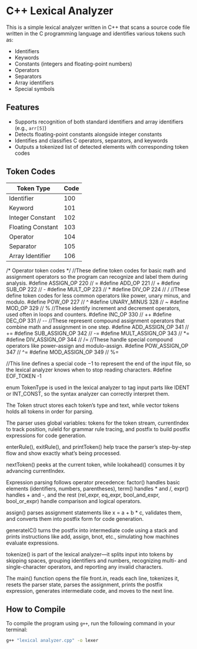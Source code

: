 # C++ Lexical Analyzer

This is a simple lexical analyzer written in C++ that scans a source code file written in the C programming language and identifies various tokens such as:

- Identifiers
- Keywords
- Constants (integers and floating-point numbers)
- Operators
- Separators
- Array identifiers
- Special symbols

## Features

- Supports recognition of both standard identifiers and array identifiers (e.g., `arr[5]`)
- Detects floating-point constants alongside integer constants
- Identifies and classifies C operators, separators, and keywords
- Outputs a tokenized list of detected elements with corresponding token codes

## Token Codes

| Token Type           | Code |
|----------------------|------|
| Identifier           | 100  |
| Keyword              | 101  |
| Integer Constant     | 102  |
| Floating Constant    | 103  |
| Operator             | 104  |
| Separator            | 105  |
| Array Identifier     | 106  |
/* 
Operator token codes 
*/
//These define token codes for basic math and assignment operators so the program can recognize and label them during analysis.
#define ASSIGN_OP         220  // =
#define ADD_OP            221  // +
#define SUB_OP            222  // -
#define MULT_OP           223  // *
#define DIV_OP            224  // /
//These define token codes for less common operators like power, unary minus, and modulo.
#define POW_OP            227  // ^
#define UNARY_MINUS       328  // ~
#define MOD_OP            329  // %
//These identify increment and decrement operators, used often in loops and counters.
#define INC_OP            330  // ++
#define DEC_OP            331  // --
//These represent compound assignment operators that combine math and assignment in one step.
#define ADD_ASSIGN_OP     341  // +=
#define SUB_ASSIGN_OP     342  // -=
#define MULT_ASSIGN_OP    343  // *=
#define DIV_ASSIGN_OP     344  // /=
//These handle special compound operators like power-assign and modulo-assign.
#define POW_ASSIGN_OP     347  // ^=
#define MOD_ASSIGN_OP     349  // %=

//This line defines a special code −1 to represent the end of the input file, so the lexical analyzer knows when to stop reading characters.
#define EOF_TOKEN         -1   

enum TokenType is used in the lexical analyzer to tag input parts like IDENT or INT_CONST, so the syntax analyzer can correctly interpret them.

The Token struct stores each token’s type and text, while vector<Token> tokens holds all tokens in order for parsing.

The parser uses global variables:
tokens for the token stream,
currentIndex to track position,
ruleId for grammar rule tracing,
and postfix to build postfix expressions for code generation.

enterRule(), exitRule(), and printToken() help trace the parser’s step-by-step flow and show exactly what’s being processed.

nextToken() peeks at the current token, while lookahead() consumes it by advancing currentIndex.

Expression parsing follows operator precedence:
factor() handles basic elements (identifiers, numbers, parentheses),
term() handles * and /,
expr() handles + and -,
and the rest (rel_expr, eq_expr, bool_and_expr, bool_or_expr) handle comparison and logical operators.

assign() parses assignment statements like x = a + b * c, validates them, and converts them into postfix form for code generation.

generateIC() turns the postfix into intermediate code using a stack and prints instructions like add, assign, bnot, etc., simulating how machines evaluate expressions.

tokenize() is part of the lexical analyzer—it splits input into tokens by skipping spaces, grouping identifiers and numbers, recognizing multi- and single-character operators, and reporting any invalid characters.

The main() function opens the file front.in, reads each line, tokenizes it, resets the parser state, parses the assignment, prints the postfix expression, generates intermediate code, and moves to the next line.

## How to Compile

To compile the program using `g++`, run the following command in your terminal:

```bash
g++ "lexical analyzer.cpp" -o lexer


